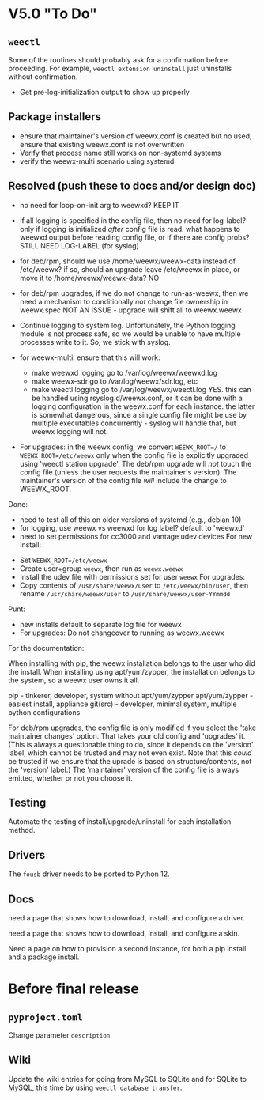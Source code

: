 # V5.0 "To Do"

## `weectl`

Some of the routines should probably ask for a confirmation before proceeding.
For example, `weectl extension uninstall` just uninstalls without confirmation. 
- Get pre-log-initialization output to show up properly

## Package installers

- ensure that maintainer's version of weewx.conf is created but no used; ensure
    that existing weewx.conf is not overwritten
- Verify that process name still works on non-systemd systems
- verify the weewx-multi scenario using systemd

## Resolved (push these to docs and/or design doc)

- no need for loop-on-init arg to weewxd?
   KEEP IT

- if all logging is specified in the config file, then no need for log-label?
   only if logging is initialized *after* config file is read.  what happens
   to weewxd output before reading config file, or if there are config probs?
   STILL NEED LOG-LABEL (for syslog)

- for deb/rpm, should we use /home/weewx/weewx-data instead of /etc/weewx?
   if so, should an upgrade leave /etc/weewx in place, or move it to
   /home/weewx/weewx-data?
   NO

- for deb/rpm upgrades, if we do not change to run-as-weewx, then we need
   a mechanism to conditionally *not* change file ownership in weewx.spec
   NOT AN ISSUE - upgrade will shift all to weewx.weewx

- Continue logging to system log. Unfortunately, the Python logging module is
  not process safe, so we would be unable to have multiple processes write to
  it. So, we stick with syslog.
  
- for weewx-multi, ensure that this will work:
    - make weewxd logging go to /var/log/weewx/weewxd.log
    - make weewx-sdr go to /var/log/weewx/sdr.log, etc
    - make weectl logging go to /var/log/weewx/weectl.log 
  YES. this can be handled using rsyslog.d/weewx.conf, or it can be done with
  a logging configuration in the weewx.conf for each instance.  the latter is
  somewhat dangerous, since a single config file might be use by multiple
  executables concurrently - syslog will handle that, but weewx logging will
  not.
  
* For upgrades: in the weewx config, we convert `WEEWX_ROOT=/` to
  `WEEWX_ROOT=/etc/weewx` only when the config file is explicitly upgraded
  using 'weectl station upgrade'.  The deb/rpm upgrade will *not* touch the
  config file (unless the user requests the maintainer's version).  The
  maintainer's version of the config file *will* include the change to
  WEEWX_ROOT.

Done:

- need to test all of this on older versions of systemd (e.g., debian 10)
- for logging, use weewx vs weewxd for log label? default to 'weewxd'
- need to set permissions for cc3000 and vantage udev devices
For new install:
* Set `WEEWX_ROOT=/etc/weewx`
* Create user+group `weewx`, then run as `weewx.weewx`
* Install the udev file with permissions set for user `weewx`
For upgrades:
* Copy contents of `/usr/share/weewx/user` to `/etc/weewx/bin/user`, then
rename `/usr/share/weewx/user` to `/usr/share/weewx/user-YYmmdd`

Punt:

- new installs default to separate log file for weewx
- For upgrades: Do not changeover to running as weewx.weewx


For the documentation:

When installing with pip, the weewx installation belongs to the user who did
the install.  When installing using apt/yum/zypper, the installation belongs
to the system, so a weewx user owns it all.

  pip - tinkerer, developer, system without apt/yum/zypper
  apt/yum/zypper - easiest install, appliance
  git(src) - developer, minimal system, multiple python configurations


For deb/rpm upgrades, the config file is only modified if you select the
'take maintainer changes' option.  That takes your old config and 'upgrades'
it.  (This is always a questionable thing to do, since it depends on the
'version' label, which cannot be trusted and may not even exist.  Note that
this *could* be trusted if we ensure that the uprade is based on
structure/contents, not the 'version' label.)  The 'maintainer' version of the
config file is always emitted, whether or not you choose it.


## Testing

Automate the testing of install/upgrade/uninstall for each installation
method.


## Drivers

The `fousb` driver needs to be ported to Python 12.


## Docs

need a page that shows how to download, install, and configure a driver.

need a page that shows how to download, install, and configure a skin.

Need a page on how to provision a second instance, for both a pip install and a
package install.



# Before final release

## `pyproject.toml`

Change parameter `description`.


## Wiki

Update the wiki entries for going from MySQL to SQLite and for SQLite to MySQL,
this time by using `weectl database transfer`.

